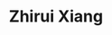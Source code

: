 ---
layout: page
title: Zhirui Xiang
description: Undergraduate Student (Chemistry)<br>[Github](https://github.com/RachelXiang)<br>Email&#58; zhirui.xiang21@student.xjtlu.edu.cn
img: assets/img/zhirui_xiang.jpeg
redirect: 
importance: 1
category: Undergraduate Students
horizontal: false
---